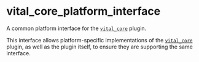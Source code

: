 # vital_core_platform_interface

A common platform interface for the [`vital_core`][1] plugin.

This interface allows platform-specific implementations of the [`vital_core`][1]
plugin, as well as the plugin itself, to ensure they are supporting the
same interface.

[1]: https://pub.dev/packages/vital_core
